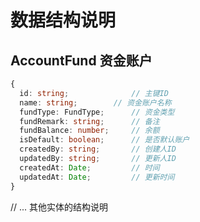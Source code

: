 # 数据结构说明

## AccountFund 资金账户
```typescript
{
  id: string;              // 主键ID
  name: string;        // 资金账户名称
  fundType: FundType;      // 资金类型
  fundRemark: string;      // 备注
  fundBalance: number;     // 余额
  isDefault: boolean;      // 是否默认账户
  createdBy: string;       // 创建人ID
  updatedBy: string;       // 更新人ID
  createdAt: Date;         // 时间
  updatedAt: Date;         // 更新时间
}
```

// ... 其他实体的结构说明
